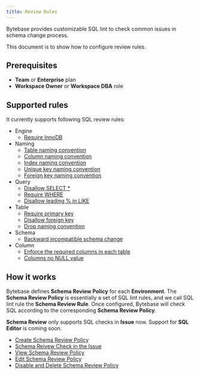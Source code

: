 ```yaml
---
title: Review Rules
---
```


Bytebase provides customizable SQL lint to check common issues in schema change process.

This document is to show how to configure review rules.

## Prerequisites

- **Team** or **Enterprise** plan
- **Workspace Owner** or **Workspace DBA** role

## Supported rules

It currently supports following SQL review rules:

- Engine
  - [Require InnoDB](/docs/sql-review/review-rules/engine-mysql-use-innodb)
- Naming
  - [Table naming convention](/docs/sql-review/review-rules/naming-table)
  - [Column naming convention](/docs/sql-review/review-rules/naming-column)
  - [Index naming convention](/docs/sql-review/review-rules/naming-index-idx)
  - [Unique key naming convention](/docs/sql-review/review-rules/naming-index-uk)
  - [Foreign key naming convention](/docs/sql-review/review-rules/naming-index-fk)
- Query
  - [Disallow SELECT \*](/docs/sql-review/review-rules/query-select-no-select-all)
  - [Require WHERE](/docs/sql-review/review-rules/query-where-require)
  - [Disallow leading % in LIKE](/docs/sql-review/review-rules/query-where-no-leading-wildcard-like)
- Table
  - [Require primary key](/docs/sql-review/review-rules/table-require-pk)
  - [Disallow foreign key](/docs/sql-review/review-rules/table-no-fk)
  - [Drop naming convention](/docs/sql-review/review-rules/table-drop-naming)
- Schema
  - [Backward incompatible schema change](/docs/sql-review/review-rules/schema-migration-compatibility)
- Column
  - [Enforce the required columns in each table](/docs/sql-review/review-rules/column-required)
  - [Columns no NULL value](/docs/sql-review/review-rules/column-no-null)

## How it works

Bytebase defines **Schema Review Policy** for each **Environment**. The **Schema Review Policy** is essentially a set of SQL lint rules, and we call SQL lint rule the **Schema Review Rule**. Once configured, Bytebase will check SQL according to the corresponding **Schema Review Policy**.

<hint-block type="warning">

**Schema Review** only supports SQL checks in **Issue** now. Support for **SQL Editor** is coming soon.

</hint-block>

- [Create Schema Review Policy](/docs/sql-review/review-rules/create-schema-review-policy)
- [Schema Reivew Check in the Issue](/docs/sql-review/review-rules/schema-review-check-in-the-issue)
- [View Schema Review Policy](/docs/sql-review/review-rules/view-schema-review-policy)
- [Edit Schema Review Policy](/docs/sql-review/review-rules/edit-schema-review-policy)
- [Disable and Delete Schema Review Policy](/docs/sql-review/review-rules/disable-delete-policy)
